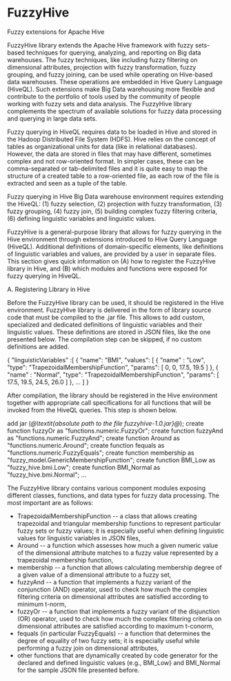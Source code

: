 # FuzzyHive
Fuzzy extensions for Apache Hive

FuzzyHive library extends the Apache Hive framework with fuzzy sets-based techniques for querying, analyzing, and reporting on Big data warehouses. The fuzzy techniques, like including fuzzy filtering on dimensional attributes, projection with fuzzy transformation, fuzzy grouping, and fuzzy joining, can be used while operating on Hive-based data warehouses. These operations are embedded in Hive Query Language (HiveQL). Such extensions make Big Data warehousing more flexible and contribute to the portfolio of tools used by the community of people working with fuzzy sets and data analysis. The FuzzyHive library complements the spectrum of available solutions for fuzzy data processing and querying in large data sets.

Fuzzy querying in HiveQL requires data to be loaded in Hive and stored in the Hadoop Distributed File System (HDFS). Hive relies on the concept of tables as organizational units for data (like in relational databases). However, the data are stored in files that may have different, sometimes complex and not row-oriented format. In simpler cases, these can be comma-separated or tab-delimited files and it is quite easy to map the structure of a created table to a row-oriented file, as each row of the file is extracted and seen as a tuple of the table.

Fuzzy querying in Hive Big Data warehouse environment requires extending the HiveQL: (1) fuzzy selection, (2) projection with fuzzy transformation, (3) fuzzy grouping, (4) fuzzy join, (5) building complex fuzzy filtering criteria, (6) defining linguistic variables and linguistic values.

FuzzyHive is a general-purpose library that allows for fuzzy querying in the Hive environment through extensions introduced to Hive Query Language (HiveQL). Additional definitions of domain-specific elements, like definitions of linguistic variables and values, are provided by a user in separate files. This section gives quick information on (A) how to register the FuzzyHive library in Hive, and (B) which modules and functions were exposed for fuzzy querying in HiveQL.

A. Registering Library in Hive

Before the FuzzyHive library can be used, it should be registered in the Hive environment. FuzzyHive library is delivered in the form of library source code that must be compiled to the .jar file. This allows to add custom, specialized and dedicated definitions of linguistic variables and their linguistic values. These definitions are stored in JSON files, like the one presented below. The compilation step can be skipped, if no custom definitions are added. 

{
  "linguisticVariables" :[
    {
      "name": "BMI",
      "values": [
        {
          "name" : "Low",
          "type": "TrapezoidalMembershipFunction",
          "params": [
            0,
            0,
            17.5,
            19.5
          ]
        },
        {
          "name" : "Normal",
          "type": "TrapezoidalMembershipFunction",
          "params": [
            17.5,
            19.5,
            24.5,
            26.0
          ]
        },
        ...
  ]
}

After compilation, the library should be registered in the Hive environment together with appropriate call specifications for all functions that will be invoked from the HiveQL queries. This step is shown below.

add jar (*@\textit{absolute path to the file fuzzyhive-1.0.jar}@*);
create function fuzzyOr as "functions.numeric.FuzzyOr";
create function fuzzyAnd as "functions.numeric.FuzzyAnd";
create function Around as "functions.numeric.Around";
create function fequals as "functions.numeric.FuzzyEquals";
create function membership as "fuzzy_model.GenericMembershipFunction";
create function BMI_Low as "fuzzy_hive.bmi.Low";
create function BMI_Normal as "fuzzy_hive.bmi.Normal";
...

The FuzzyHive library contains various component modules exposing different classes, functions, and data types for fuzzy data processing. The most important are as follows:
- TrapezoidalMembershipFunction -- a class that allows creating trapezoidal and triangular membership functions to represent particular fuzzy sets or fuzzy values; it is especially useful when defining linguistic values for linguistic variables in JSON files,
- Around -- a function which assesses how much a given numeric value of the dimensional attribute matches to a fuzzy value represented by a trapezoidal membership function,
- membership -- a function that allows calculating membership degree of a given value of a dimensional attribute to a fuzzy set,
- fuzzyAnd -- a function that implements a fuzzy variant of the conjunction (AND) operator, used to check how much the complex filtering criteria on dimensional attributes are satisfied according to minimum t-norm,
- fuzzyOr -- a function that implements a fuzzy variant of the disjunction (OR) operator, used to check how much the complex filtering criteria on dimensional attributes are satisfied according to maximum t-conorm,
- fequals (in particular FuzzyEquals) -- a function that determines the degree of equality of two fuzzy sets; it is especially useful while performing a fuzzy join on dimensional attributes,
- other functions that are dynamically created by code generator for the declared and defined linguistic values (e.g., BMI_Low} and BMI_Normal for the sample JSON file presented before.    

